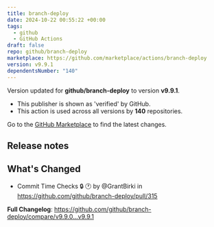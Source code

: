 ```yaml
---
title: branch-deploy
date: 2024-10-22 00:55:22 +00:00
tags:
  - github
  - GitHub Actions
draft: false
repo: github/branch-deploy
marketplace: https://github.com/marketplace/actions/branch-deploy
version: v9.9.1
dependentsNumber: "140"
---
```



Version updated for **github/branch-deploy** to version **v9.9.1**.
- This publisher is shown as 'verified' by GitHub.
- This action is used across all versions by **140** repositories.

Go to the [GitHub Marketplace](https://github.com/marketplace/actions/branch-deploy) to find the latest changes.

## Release notes

## What's Changed
* Commit Time Checks 🔒 🕐  by @GrantBirki in https://github.com/github/branch-deploy/pull/315


**Full Changelog**: https://github.com/github/branch-deploy/compare/v9.9.0...v9.9.1

